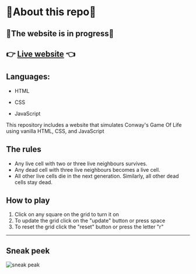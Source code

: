 # 🚨**About this repo**🚨

## 🚧The website is in progress🚧

## 👉 [**Live website**](https://amoor22.github.io/game-of-life/) 👈

## Languages: 
* HTML <img src="https://cdn.pixabay.com/photo/2017/08/05/11/16/logo-2582748_1280.png" width="14"/>
* CSS <img src="https://cdn.pixabay.com/photo/2017/08/05/11/16/logo-2582747_960_720.png" width="14">

* JavaScript <img src="https://upload.wikimedia.org/wikipedia/commons/thumb/9/99/Unofficial_JavaScript_logo_2.svg/480px-Unofficial_JavaScript_logo_2.svg.png" width="14">

This repository includes a website that simulates Conway's Game Of Life using vanilla HTML, CSS, and JavaScript

## The rules
* Any live cell with two or three live neighbours survives.
* Any dead cell with three live neighbours becomes a live cell.
* All other live cells die in the next generation. Similarly, all other dead cells stay dead.

## How to play
1. Click on any square on the grid to turn it on
1. To update the grid click on the "update" button or press space
1. To reset the grid click the "reset" button or press the letter "r"

***
## Sneak peek
![sneak peak](screenshots/gif1.gif)

